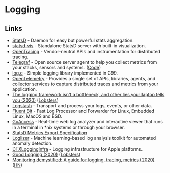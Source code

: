 # Logging

## Links

- [StatsD](https://github.com/statsd/statsd) - Daemon for easy but powerful stats aggregation.
- [statsd-vis](https://github.com/rapidloop/statsd-vis) - Standalone StatsD server with built-in visualization.
- [OpenTracing](https://opentracing.io/) - Vendor-neutral APIs and instrumentation for distributed tracing.
- [Telegraf](https://www.influxdata.com/time-series-platform/telegraf/) - Open source server agent to help you collect metrics from your stacks, sensors and systems. ([Code](https://github.com/influxdata/telegraf))
- [log.c](https://github.com/rxi/log.c) - Simple logging library implemented in C99.
- [OpenTelemetry](https://opentelemetry.io/) - Provides a single set of APIs, libraries, agents, and collector services to capture distributed traces and metrics from your application.
- [The logging framework isn't a bottleneck, and other lies your laptop tells you (2020)](https://tech.davis-hansson.com/p/tower/) ([Lobsters](https://lobste.rs/s/od1ehi/logging_framework_isn_t_bottleneck_other))
- [Logstash](https://github.com/elastic/logstash) - Transport and process your logs, events, or other data.
- [Fluent Bit](https://github.com/fluent/fluent-bit) - Fast Log Processor and Forwarder for Linux, Embedded Linux, MacOS and BSD.
- [GoAccess](https://github.com/allinurl/goaccess) - Real-time web log analyzer and interactive viewer that runs in a terminal in \*nix systems or through your browser.
- [StatsD Metrics Export Specification](https://github.com/b/statsd_spec)
- [Loglizer](https://github.com/logpai/loglizer) - Machine learning-based log analysis toolkit for automated anomaly detection.
- [DTXLoggingInfra](https://github.com/wix/DTXLoggingInfra) - Logging infrastructure for Apple platforms.
- [Good Logging (2020)](https://henrikwarne.com/2020/07/23/good-logging/) ([Lobsters](https://lobste.rs/s/d8dk4r/good_logging))
- [Monitoring demystified: A guide for logging, tracing, metrics (2020)](https://techbeacon.com/enterprise-it/monitoring-demystified-guide-logging-tracing-metrics) ([HN](https://news.ycombinator.com/item?id=24006697))
